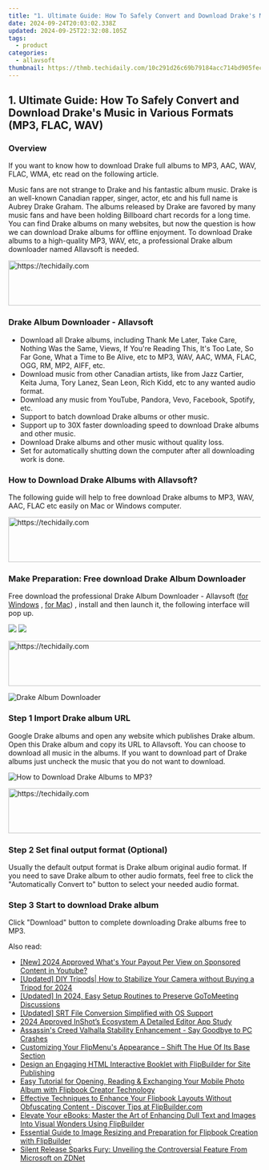 ```yaml
---
title: "1. Ultimate Guide: How To Safely Convert and Download Drake's Music in Various Formats (MP3, FLAC, WAV)"
date: 2024-09-24T20:03:02.338Z
updated: 2024-09-25T22:32:08.105Z
tags:
  - product
categories:
  - allavsoft
thumbnail: https://thmb.techidaily.com/10c291d26c69b79184acc714bd905fecf227774d1628ff4b17b2024d943bf02d.jpg
---
```


## 1. Ultimate Guide: How To Safely Convert and Download Drake's Music in Various Formats (MP3, FLAC, WAV)

### Overview

If you want to know how to download Drake full albums to MP3, AAC, WAV, FLAC, WMA, etc read on the following article.

Music fans are not strange to Drake and his fantastic album music. Drake is an well-known Canadian rapper, singer, actor, etc and his full name is Aubrey Drake Graham. The albums released by Drake are favored by many music fans and have been holding Billboard chart records for a long time. You can find Drake albums on many websites, but now the question is how we can download Drake albums for offline enjoyment. To download Drake albums to a high-quality MP3, WAV, etc, a professional Drake album downloader named Allavsoft is needed.

<!-- affiliate ads begin -->
<a href="https://malaysia-healthcare-travel-council.pxf.io/c/5597632/1557747/17382" target="_top" id="1557747">
  <img src="//a.impactradius-go.com/display-ad/17382-1557747" border="0" alt="https://techidaily.com" width="728" height="90"/>
</a>
<img height="0" width="0" src="https://malaysia-healthcare-travel-council.pxf.io/i/5597632/1557747/17382" style="position:absolute;visibility:hidden;" border="0" />
<!-- affiliate ads end -->

### Drake Album Downloader - Allavsoft

* Download all Drake albums, including Thank Me Later, Take Care, Nothing Was the Same, Views, If You're Reading This, It's Too Late, So Far Gone, What a Time to Be Alive, etc to MP3, WAV, AAC, WMA, FLAC, OGG, RM, MP2, AIFF, etc.
* Download music from other Canadian artists, like from Jazz Cartier, Keita Juma, Tory Lanez, Sean Leon, Rich Kidd, etc to any wanted audio format.
* Download any music from YouTube, Pandora, Vevo, Facebook, Spotify, etc.
* Support to batch download Drake albums or other music.
* Support up to 30X faster downloading speed to download Drake albums and other music.
* Download Drake albums and other music without quality loss.
* Set for automatically shutting down the computer after all downloading work is done.

### How to Download Drake Albums with Allavsoft?

The following guide will help to free download Drake albums to MP3, WAV, AAC, FLAC etc easily on Mac or Windows computer.

<!-- affiliate ads begin -->
<a href="https://appsumo.8odi.net/c/5597632/2049363/7443" target="_top" id="2049363">
  <img src="//a.impactradius-go.com/display-ad/7443-2049363" border="0" alt="https://techidaily.com" width="728" height="90"/>
</a>
<img height="0" width="0" src="https://appsumo.8odi.net/i/5597632/2049363/7443" style="position:absolute;visibility:hidden;" border="0" />
<!-- affiliate ads end -->

### Make Preparation: Free download Drake Album Downloader

Free download the professional Drake Album Downloader - Allavsoft ([for Windows](https://tools.techidaily.com/allavsoft/products/) , [for Mac](https://tools.techidaily.com/allavsoft/products/)) , install and then launch it, the following interface will pop up.

[![](https://www.allavsoft.com/how-to/../images/how-to/free-download-win.jpg)](https://tools.techidaily.com/allavsoft/products/) [![](https://www.allavsoft.com/how-to/../images/how-to/free-download-mac.jpg)](https://tools.techidaily.com/allavsoft/products/)

<!-- affiliate ads begin -->
<a href="https://ephamedtechinc.pxf.io/c/5597632/2130530/26400" target="_top" id="2130530">
  <img src="//a.impactradius-go.com/display-ad/26400-2130530" border="0" alt="https://techidaily.com" width="728" height="90"/>
</a>
<img height="0" width="0" src="https://ephamedtechinc.pxf.io/i/5597632/2130530/26400" style="position:absolute;visibility:hidden;" border="0" />
<!-- affiliate ads end -->

![Drake Album Downloader](https://www.allavsoft.com/how-to/../images/allavsoft/screen-shot-600.jpg)

### Step 1 Import Drake album URL

Google Drake albums and open any website which publishes Drake album. Open this Drake album and copy its URL to Allavsoft. You can choose to download all music in the albums. If you want to download part of Drake albums just uncheck the music that you do not want to download.

![How to Download Drake Albums to MP3?](https://www.allavsoft.com/how-to/../images/how-to/download-rtmp-video/download-rtmp-video.jpg)

<!-- affiliate ads begin -->
<a href="https://aidotcom.pxf.io/c/5597632/2129043/19576" target="_top" id="2129043">
  <img src="//a.impactradius-go.com/display-ad/19576-2129043" border="0" alt="https://techidaily.com" width="728" height="90"/>
</a>
<img height="0" width="0" src="https://aidotcom.pxf.io/i/5597632/2129043/19576" style="position:absolute;visibility:hidden;" border="0" />
<!-- affiliate ads end -->

### Step 2 Set final output format (Optional)

Usually the default output format is Drake album original audio format. If you need to save Drake album to other audio formats, feel free to click the "Automatically Convert to" button to select your needed audio format.

### Step 3 Start to download Drake album

Click "Download" button to complete downloading Drake albums free to MP3.

<ins class="adsbygoogle"
     style="display:block"
     data-ad-format="autorelaxed"
     data-ad-client="ca-pub-7571918770474297"
     data-ad-slot="1223367746"></ins>

<ins class="adsbygoogle"
     style="display:block"
     data-ad-client="ca-pub-7571918770474297"
     data-ad-slot="8358498916"
     data-ad-format="auto"
     data-full-width-responsive="true"></ins>

<span class="atpl-alsoreadstyle">Also read:</span>
<div><ul>
<li><a href="https://youtube-webster.techidaily.com/024-approved-whats-your-payout-per-view-on-sponsored-content-in-youtube/"><u>[New] 2024 Approved What's Your Payout Per View on Sponsored Content in Youtube?</u></a></li>
<li><a href="https://facebook-video-footage.techidaily.com/updated-diy-tripods-how-to-stabilize-your-camera-without-buying-a-tripod-for-2024/"><u>[Updated] DIY Tripods| How to Stabilize Your Camera without Buying a Tripod for 2024</u></a></li>
<li><a href="https://screen-sharing-recording.techidaily.com/updated-in-2024-easy-setup-routines-to-preserve-gotomeeting-discussions/"><u>[Updated] In 2024, Easy Setup Routines to Preserve GoToMeeting Discussions</u></a></li>
<li><a href="https://extra-support.techidaily.com/updated-srt-file-conversion-simplified-with-os-support/"><u>[Updated] SRT File Conversion Simplified with OS Support</u></a></li>
<li><a href="https://article-files.techidaily.com/2024-approved-inshots-ecosystem-a-detailed-editor-app-study/"><u>2024 Approved InShot’s Ecosystem A Detailed Editor App Study</u></a></li>
<li><a href="https://win-blog.techidaily.com/1723011406826-assassins-creed-valhalla-stability-enhancement-say-goodbye-to-pc-crashes/"><u>Assassin's Creed Valhalla Stability Enhancement - Say Goodbye to PC Crashes</u></a></li>
<li><a href="https://fox-ssl.techidaily.com/customizing-your-flipmenus-appearance-shift-the-hue-of-its-base-section/"><u>Customizing Your FlipMenu's Appearance – Shift The Hue Of Its Base Section</u></a></li>
<li><a href="https://fox-ssl.techidaily.com/design-an-engaging-html-interactive-booklet-with-flipbuilder-for-site-publishing/"><u>Design an Engaging HTML Interactive Booklet with FlipBuilder for Site Publishing</u></a></li>
<li><a href="https://fox-ssl.techidaily.com/easy-tutorial-for-opening-reading-and-exchanging-your-mobile-photo-album-with-flipbook-creator-technology/"><u>Easy Tutorial for Opening, Reading & Exchanging Your Mobile Photo Album with Flipbook Creator Technology</u></a></li>
<li><a href="https://fox-ssl.techidaily.com/effective-techniques-to-enhance-your-flipbook-layouts-without-obfuscating-content-discover-tips-at-flipbuildercom/"><u>Effective Techniques to Enhance Your Flipbook Layouts Without Obfuscating Content - Discover Tips at FlipBuilder.com</u></a></li>
<li><a href="https://fox-ssl.techidaily.com/elevate-your-ebooks-master-the-art-of-enhancing-dull-text-and-images-into-visual-wonders-using-flipbuilder/"><u>Elevate Your eBooks: Master the Art of Enhancing Dull Text and Images Into Visual Wonders Using FlipBuilder</u></a></li>
<li><a href="https://fox-ssl.techidaily.com/essential-guide-to-image-resizing-and-preparation-for-flipbook-creation-with-flipbuilder/"><u>Essential Guide to Image Resizing and Preparation for Flipbook Creation with FlipBuilder</u></a></li>
<li><a href="https://app-tips.techidaily.com/silent-release-sparks-fury-unveiling-the-controversial-feature-from-microsoft-on-zdnet/"><u>Silent Release Sparks Fury: Unveiling the Controversial Feature From Microsoft on ZDNet</u></a></li>
</ul></div>

